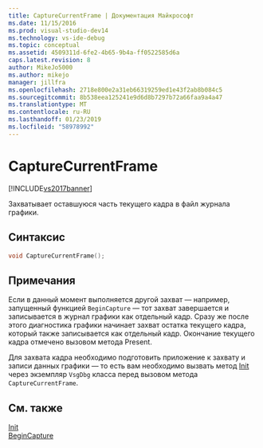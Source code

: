 ```yaml
---
title: CaptureCurrentFrame | Документация Майкрософт
ms.date: 11/15/2016
ms.prod: visual-studio-dev14
ms.technology: vs-ide-debug
ms.topic: conceptual
ms.assetid: 4509311d-6fe2-4b65-9b4a-ff0522585d6a
caps.latest.revision: 8
author: MikeJo5000
ms.author: mikejo
manager: jillfra
ms.openlocfilehash: 2718e800e2a31eb66319259ed1e43f2ab8b084c5
ms.sourcegitcommit: 8b538eea125241e9d6d8b7297b72a66faa9a4a47
ms.translationtype: MT
ms.contentlocale: ru-RU
ms.lasthandoff: 01/23/2019
ms.locfileid: "58978992"
---
```

# <a name="capturecurrentframe"></a>CaptureCurrentFrame
[!INCLUDE[vs2017banner](../includes/vs2017banner.md)]

Захватывает оставшуюся часть текущего кадра в файл журнала графики.  
  
## <a name="syntax"></a>Синтаксис  
  
```cpp  
void CaptureCurrentFrame();  
```  
  
## <a name="remarks"></a>Примечания  
 Если в данный момент выполняется другой захват — например, запущенный функцией `BeginCapture` — тот захват завершается и записывается в журнал графики как отдельный кадр. Сразу же после этого диагностика графики начинает захват остатка текущего кадра, который также записывается как отдельный кадр. Окончание текущего кадра отмечено вызовом метода Present.  
  
 Для захвата кадра необходимо подготовить приложение к захвату и записи данных графики — то есть вам необходимо вызвать метод [Init](../debugger/init.md) через экземпляр `VsgDbg` класса перед вызовом метода `CaptureCurrentFrame`.  
  
## <a name="see-also"></a>См. также  
 [Init](../debugger/init.md)   
 [BeginCapture](../debugger/begincapture.md)
